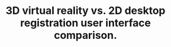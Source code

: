 ---
layout: ../../layouts/Publication.astro
title: 3D virtual reality vs. 2D desktop registration user interface comparison.
journal: PloS one
authors: Bueckle A, Buehling K, Shih PC, Borner K
year: 2021
page: page
volume: 16
issue: 10
pmid: 34705835.0
pmcid: PMC8550408
doi: 10.1371/journal.pone.0258103
landmark: False
dccs: ['HuBMAP']
carousel: False
featured: False
keywords: ["Middle Aged", "Male", "User-Computer Interface", "Adult", "Tissue and Organ Harvesting", "Virtual Reality", "Imaging, Three-Dimensional", "Young Adult", "Female", "Adolescent", "Humans"]
---
